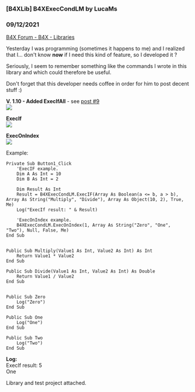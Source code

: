 ### [B4XLib] B4XExecCondLM by LucaMs
### 09/12/2021
[B4X Forum - B4X - Libraries](https://www.b4x.com/android/forum/threads/134177/)

Yesterday I was programming (sometimes it happens to me) and I realized that I… don't know **now** if I need this kind of feature, so I developed it ?  
  
Seriously, I seem to remember something like the commands I wrote in this library and which could therefore be useful.  
  
Don't forget that this developer needs coffee in order for him to post decent stuff :)  
  
**V. 1.10 - Added ExecIfAll** - see [post #9](https://www.b4x.com/android/forum/threads/b4x-b4xlib-b4xexeccondlm.134177/post-848989)  
![](https://www.b4x.com/android/forum/attachments/118992)  
  
  
**ExecIf**  
![](https://www.b4x.com/android/forum/attachments/118904)  
  
**ExecOnIndex**  
![](https://www.b4x.com/android/forum/attachments/118905)  
  
Example:  

```B4X
Private Sub Button1_Click  
    'ExecIF example.  
    Dim A As Int = 10  
    Dim B As Int = 2  
  
    Dim Result As Int  
    Result = B4XExecCondLM.ExecIF(Array As Boolean(a <= b, a > b), Array As String("Multiply", "Divide"), Array As Object(10, 2), True, Me)  
    Log("ExecIf result: " & Result)  
   
    'ExecOnIndex example.  
    B4XExecCondLM.ExecOnIndex(1, Array As String("Zero", "One", "Two"), Null, False, Me)  
End Sub  
  
  
Public Sub Multiply(Value1 As Int, Value2 As Int) As Int  
    Return Value1 * Value2  
End Sub  
  
Public Sub Divide(Value1 As Int, Value2 As Int) As Double  
    Return Value1 / Value2  
End Sub  
  
  
Public Sub Zero  
    Log("Zero")  
End Sub  
  
Public Sub One  
    Log("One")  
End Sub  
  
Public Sub Two  
    Log("Two")  
End Sub
```

  
**Log:**  
ExecIf result: 5  
One  
  
Library and test project attached.